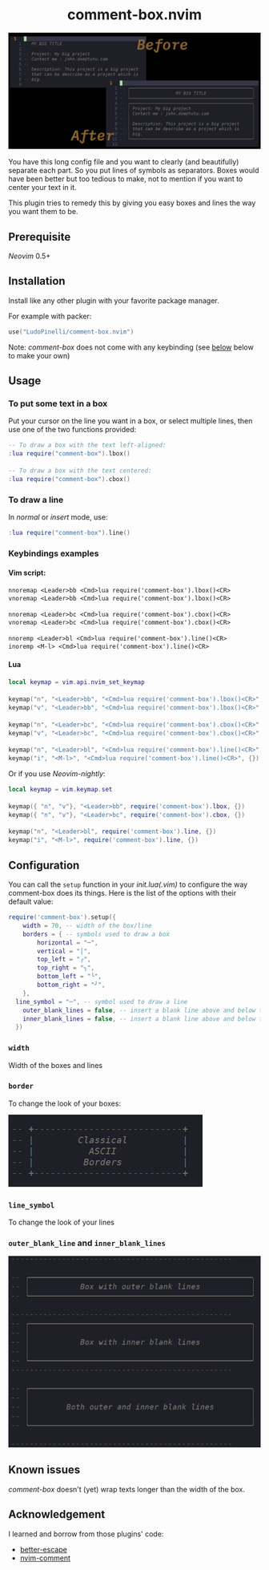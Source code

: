 <h1 align="center">comment-box.nvim</h1>

![comment-box](./imgs/bc-title.png?raw=true)

You have this long config file and you want to clearly (and beautifully) separate each part. So you put lines of symbols as separators. Boxes would have been better but too tedious to make, not to mention if you want to center your text in it.

This plugin tries to remedy this by giving you easy boxes and lines the way you want them to be.

## Prerequisite

_Neovim_ 0.5+

## Installation

Install like any other plugin with your favorite package manager.

For example with packer:

```lua
use("LudoPinelli/comment-box.nvim")
```

Note: _comment-box_ does not come with any keybinding (see [below](#keybindings-examples) below to make your own)

## Usage

### To put some text in a box

Put your cursor on the line you want in a box, or select multiple lines, then use one of the two functions provided:

```lua
-- To draw a box with the text left-aligned:
:lua require("comment-box").lbox()

-- To draw a box with the text centered:
:lua require("comment-box").cbox()
```

### To draw a line

In _normal_ or _insert_ mode, use:

```lua
:lua require("comment-box").line()
```

### Keybindings examples

#### Vim script:

```shell
nnoremap <Leader>bb <Cmd>lua require('comment-box').lbox()<CR>
vnoremap <Leader>bb <Cmd>lua require('comment-box').lbox()<CR>

nnoremap <Leader>bc <Cmd>lua require('comment-box').cbox()<CR>
vnoremap <Leader>bc <Cmd>lua require('comment-box').cbox()<CR>

nnoremp <Leader>bl <Cmd>lua require('comment-box').line()<CR>
inoremp <M-l> <Cmd>lua require('comment-box').line()<CR>
```

#### Lua

```lua
local keymap = vim.api.nvim_set_keymap

keymap("n", "<Leader>bb", "<Cmd>lua require('comment-box').lbox()<CR>", {})
keymap("v", "<Leader>bb", "<Cmd>lua require('comment-box').lbox()<CR>", {})

keymap("n", "<Leader>bc", "<Cmd>lua require('comment-box').cbox()<CR>", {})
keymap("v", "<Leader>bc", "<Cmd>lua require('comment-box').cbox()<CR>", {})

keymap("n", "<Leader>bl", "<Cmd>lua require('comment-box').line()<CR>", {})
keymap("i", "<M-l>", "<Cmd>lua require('comment-box').line()<CR>", {})
```

Or if you use _Neovim-nightly_:

```lua
local keymap = vim.keymap.set

keymap({ "n", "v"}, "<Leader>bb", require('comment-box').lbox, {})
keymap({ "n", "v"}, "<Leader>bc", require('comment-box').cbox, {})

keymap("n", "<Leader>bl", require('comment-box').line, {})
keymap("i", "<M-l>", require('comment-box').line, {})
```

## Configuration

You can call the `setup` function in your _init.lua(.vim)_ to configure the way comment-box does its things. Here is the list of the options with their default value:

```lua
require('comment-box').setup({
	width = 70, -- width of the box/line
	borders = { -- symbols used to draw a box
		horizontal = "─",
		vertical = "│",
		top_left = "╭",
		top_right = "╮",
		bottom_left = "╰",
		bottom_right = "╯",
	},
  line_symbol = "─", -- symbol used to draw a line
	outer_blank_lines = false, -- insert a blank line above and below the box
	inner_blank_lines = false, -- insert a blank line above and below the text
  })
```

### `width`

Width of the boxes and lines

### `border`

To change the look of your boxes:

![ASCII box](./imgs/bc-options01.png?raw=true)

### `line_symbol`

To change the look of your lines

### `outer_blank_line` and `inner_blank_lines`

![blank lines](./imgs/bc-options02.png?raw=true)

## Known issues

_comment-box_ doesn't (yet) wrap texts longer than the width of the box.

## Acknowledgement

I learned and borrow from those plugins' code:

- [better-escape](https://github.com/max397574/better-escape.nvim)
- [nvim-comment](https://github.com/terrortylor/nvim-comment/blob/main/lua/nvim_comment.lua)
